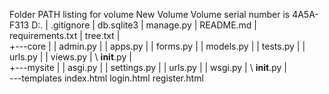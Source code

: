 Folder PATH listing for volume New Volume
Volume serial number is 4A5A-F313
D:.
| .gitignore
| db.sqlite3
| manage.py
| README.md
| requirements.txt
| tree.txt
|  
+---core
| | admin.py
| | apps.py
| | forms.py
| | models.py
| | tests.py
| | urls.py
| | views.py
| \ **init**.py
|  
+---mysite
| | asgi.py
| | settings.py
| | urls.py
| | wsgi.py
| \ **init**.py
|  
\---templates
index.html
login.html
register.html
